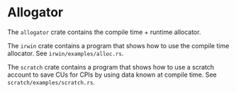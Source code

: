 # Allogator

The `allogator` crate contains the compile time + runtime allocator.

The `irwin` crate contains a program that shows how to use the compile time allocator. See `irwin/examples/alloc.rs`.

The `scratch` crate contains a program that shows how to use a scratch account to save CUs for CPIs by using data known at compile time. See `scratch/examples/scratch.rs`.
